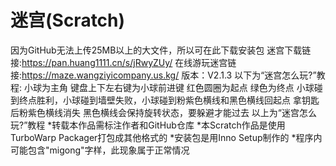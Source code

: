 # 迷宫(Scratch)
因为GitHub无法上传25MB以上的大文件，所以可在此下载安装包
迷宫下载链接:https://pan.huang1111.cn/s/jRwyZUy/
在线游玩迷宫链接:https://maze.wangziyicompany.us.kg/
版本：V2.1.3
以下为“迷宫怎么玩?”教程:
小球为主角
键盘上下左右键为小球前进键
红色圆圈为起点
绿色为终点
小球碰到终点胜利，小球碰到墙壁失败，小球碰到粉紫色横线和黑色横线回起点
拿钥匙后粉紫色横线消失
黑色横线会保持旋转状态，要躲避才能过去
以上为“迷宫怎么玩?”教程
*转载本作品需标注作者和GitHub仓库
*本Scratch作品是使用TurboWarp Packager打包成其他格式的
*安装包是用Inno Setup制作的
*程序内可能包含"migong"字样，此现象属于正常情况
